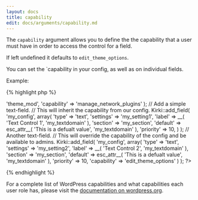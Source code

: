 ```yaml
---
layout: docs
title: capability
edit: docs/arguments/capability.md
---
```


The `capability` argument allows you to define the the capability that a user must have in order to access the control for a field.

If left undefined it defaults to `edit_theme_options`.

You can set the `capability in your config, as well as on individual fields.

Example:

{% highlight php %}
<?php
// Only allow network admins to access options in this config
Kirki::add_config( 'my_config', array(
	'option_type' => 'theme_mod',
	'capability'  => 'manage_network_plugins'
);

// Add a simple text-field.
// This will inherit the capability from our config.
Kirki::add_field( 'my_config', array(
	'type'     => 'text',
	'settings' => 'my_setting1',
	'label'    => __( 'Text Control 1', 'my_textdomain' ),
	'section'  => 'my_section',
	'default'  => esc_attr__( 'This is a defualt value', 'my_textdomain' ),
	'priority' => 10,
) );

// Another text-field.
// This will override the capability of the config and be available to admins.
Kirki::add_field( 'my_config', array(
	'type'        => 'text',
	'settings'    => 'my_setting2',
	'label'       => __( 'Text Control 2', 'my_textdomain' ),
	'section'     => 'my_section',
	'default'     => esc_attr__( 'This is a defualt value', 'my_textdomain' ),
	'priority'    => 10,
	'capability'  => 'edit_theme_options'
) );
?>
{% endhighlight %}

For a complete list of WordPress capabilities and what capabilities each user role has, please visit the [documentation on wordpress.org](https://codex.wordpress.org/Roles_and_Capabilities).
